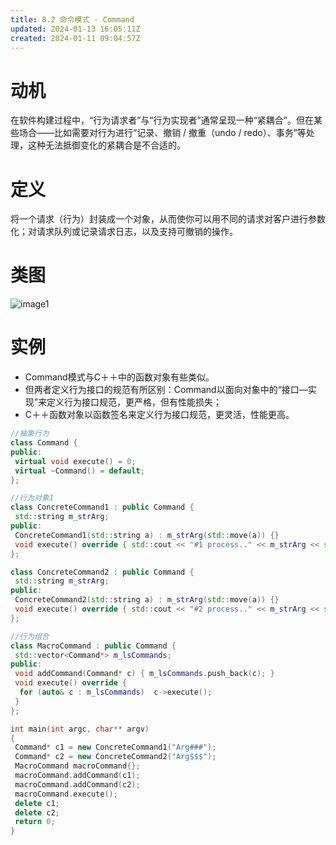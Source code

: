 ```yaml
---
title: 8.2 命令模式 - Command
updated: 2024-01-13 16:05:11Z
created: 2024-01-11 09:04:57Z
---
```


# 动机
在软件构建过程中，“行为请求者”与“行为实现者”通常呈现一种“紧耦合”。但在某些场合——比如需要对行为进行“记录、撤销 / 撤重（undo / redo）、事务”等处理，这种无法抵御变化的紧耦合是不合适的。
# 定义
将一个请求（行为）封装成一个对象，从而使你可以用不同的请求对客户进行参数化；对请求队列或记录请求日志，以及支持可撤销的操作。
# 类图
![image1](../../_resources/67fd74d0c39d402bac91549e6bfc9ce2.png)
# 实例
- Command模式与C＋＋中的函数对象有些类似。
- 但两者定义行为接口的规范有所区别：Command以面向对象中的“接口—实现”来定义行为接口规范，更严格，但有性能损失；
- C＋＋函数对象以函数签名来定义行为接口规范，更灵活，性能更高。
```C++
//抽象行为
class Command {
public:
 virtual void execute() = 0;
 virtual ~Command() = default;
};

//行为对象1
class ConcreteCommand1 : public Command {
 std::string m_strArg;
public:
 ConcreteCommand1(std::string a) : m_strArg(std::move(a)) {}
 void execute() override { std::cout << "#1 process.." << m_strArg << std::endl; }
};

class ConcreteCommand2 : public Command {
 std::string m_strArg;
public:
 ConcreteCommand2(std::string a) : m_strArg(std::move(a)) {}
 void execute() override { std::cout << "#2 process.." << m_strArg << std::endl; }
};

//行为组合
class MacroCommand : public Command {
 std::vector<Command*> m_lsCommands;
public:
 void addCommand(Command* c) { m_lsCommands.push_back(c); }
 void execute() override {
  for (auto& c : m_lsCommands)  c->execute();
 }
};

int main(int argc, char** argv)
{
 Command* c1 = new ConcreteCommand1("Arg###");
 Command* c2 = new ConcreteCommand2("Arg$$$");
 MacroCommand macroCommand{};
 macroCommand.addCommand(c1);
 macroCommand.addCommand(c2);
 macroCommand.execute();
 delete c1;
 delete c2;
 return 0;
}
```
